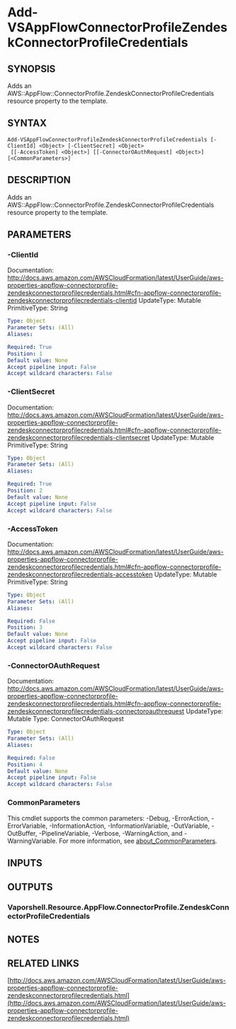 # Add-VSAppFlowConnectorProfileZendeskConnectorProfileCredentials

## SYNOPSIS
Adds an AWS::AppFlow::ConnectorProfile.ZendeskConnectorProfileCredentials resource property to the template.

## SYNTAX

```
Add-VSAppFlowConnectorProfileZendeskConnectorProfileCredentials [-ClientId] <Object> [-ClientSecret] <Object>
 [[-AccessToken] <Object>] [[-ConnectorOAuthRequest] <Object>] [<CommonParameters>]
```

## DESCRIPTION
Adds an AWS::AppFlow::ConnectorProfile.ZendeskConnectorProfileCredentials resource property to the template.

## PARAMETERS

### -ClientId
Documentation: http://docs.aws.amazon.com/AWSCloudFormation/latest/UserGuide/aws-properties-appflow-connectorprofile-zendeskconnectorprofilecredentials.html#cfn-appflow-connectorprofile-zendeskconnectorprofilecredentials-clientid
UpdateType: Mutable
PrimitiveType: String

```yaml
Type: Object
Parameter Sets: (All)
Aliases:

Required: True
Position: 1
Default value: None
Accept pipeline input: False
Accept wildcard characters: False
```

### -ClientSecret
Documentation: http://docs.aws.amazon.com/AWSCloudFormation/latest/UserGuide/aws-properties-appflow-connectorprofile-zendeskconnectorprofilecredentials.html#cfn-appflow-connectorprofile-zendeskconnectorprofilecredentials-clientsecret
UpdateType: Mutable
PrimitiveType: String

```yaml
Type: Object
Parameter Sets: (All)
Aliases:

Required: True
Position: 2
Default value: None
Accept pipeline input: False
Accept wildcard characters: False
```

### -AccessToken
Documentation: http://docs.aws.amazon.com/AWSCloudFormation/latest/UserGuide/aws-properties-appflow-connectorprofile-zendeskconnectorprofilecredentials.html#cfn-appflow-connectorprofile-zendeskconnectorprofilecredentials-accesstoken
UpdateType: Mutable
PrimitiveType: String

```yaml
Type: Object
Parameter Sets: (All)
Aliases:

Required: False
Position: 3
Default value: None
Accept pipeline input: False
Accept wildcard characters: False
```

### -ConnectorOAuthRequest
Documentation: http://docs.aws.amazon.com/AWSCloudFormation/latest/UserGuide/aws-properties-appflow-connectorprofile-zendeskconnectorprofilecredentials.html#cfn-appflow-connectorprofile-zendeskconnectorprofilecredentials-connectoroauthrequest
UpdateType: Mutable
Type: ConnectorOAuthRequest

```yaml
Type: Object
Parameter Sets: (All)
Aliases:

Required: False
Position: 4
Default value: None
Accept pipeline input: False
Accept wildcard characters: False
```

### CommonParameters
This cmdlet supports the common parameters: -Debug, -ErrorAction, -ErrorVariable, -InformationAction, -InformationVariable, -OutVariable, -OutBuffer, -PipelineVariable, -Verbose, -WarningAction, and -WarningVariable. For more information, see [about_CommonParameters](http://go.microsoft.com/fwlink/?LinkID=113216).

## INPUTS

## OUTPUTS

### Vaporshell.Resource.AppFlow.ConnectorProfile.ZendeskConnectorProfileCredentials
## NOTES

## RELATED LINKS

[http://docs.aws.amazon.com/AWSCloudFormation/latest/UserGuide/aws-properties-appflow-connectorprofile-zendeskconnectorprofilecredentials.html](http://docs.aws.amazon.com/AWSCloudFormation/latest/UserGuide/aws-properties-appflow-connectorprofile-zendeskconnectorprofilecredentials.html)


